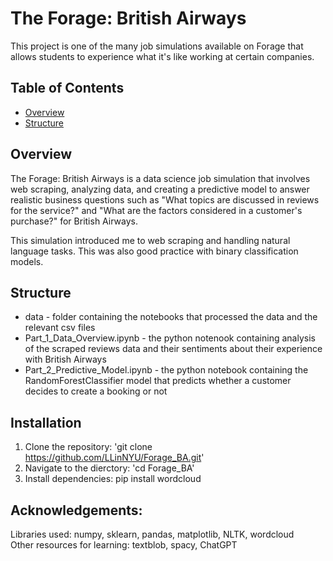 # The Forage: British Airways  
This project is one of the many job simulations available on Forage that allows students to experience what it's like working at certain companies.

## Table of Contents  
- [Overview](#Overview)
- [Structure](#Structure)

## Overview
The Forage: British Airways is a data science job simulation that involves web scraping, analyzing data, and creating a predictive model to answer realistic business questions such as "What topics are discussed in reviews for the service?" and "What are the factors considered in a customer's purchase?" for British Airways.  

This simulation introduced me to web scraping and handling natural language tasks. This was also good practice with binary classification models.

## Structure
- data - folder containing the notebooks that processed the data and the relevant csv files  
- Part_1_Data_Overview.ipynb - the python notenook containing analysis of the scraped reviews data and their sentiments about their experience with British Airways
- Part_2_Predictive_Model.ipynb - the python notebook containing the RandomForestClassifier model that predicts whether a customer decides to create a booking or not

## Installation
1. Clone the repository: 'git clone https://github.com/LLinNYU/Forage_BA.git'
2. Navigate to the dierctory: 'cd Forage_BA'
3. Install dependencies:
   pip install wordcloud


## Acknowledgements:  
Libraries used: numpy, sklearn, pandas, matplotlib, NLTK, wordcloud  
Other resources for learning: textblob, spacy, ChatGPT
